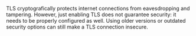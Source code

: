 TLS cryptografically protects internet connections from eavesdropping and 
tampering. However, just enabling TLS does not guarantee security: it needs 
to be properly configured as well. Using older versions or outdated security
 options can still make a TLS connection insecure.
